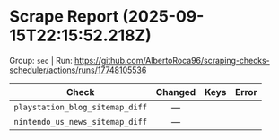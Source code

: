 # Scrape Report (2025-09-15T22:15:52.218Z)

Group: `seo`  |  Run: https://github.com/AlbertoRoca96/scraping-checks-scheduler/actions/runs/17748105536

| Check | Changed | Keys | Error |
|---|:---:|:--|:--|
| `playstation_blog_sitemap_diff` | — |  |  |
| `nintendo_us_news_sitemap_diff` | — |  |  |
